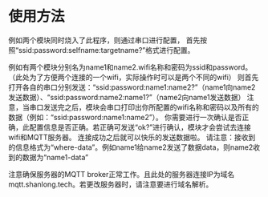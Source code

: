 # 使用方法

例如两个模块同时烧入了此程序，则通过串口进行配置，
首先按照“ssid:password:selfname:targetname?”格式进行配置。

例如有两个模块分别名为name1和name2.wifi名称和密码为ssid和password。（此处为了方便两个连接的一个wifi，实际操作时可以是两个不同的wifi）
则首先打开各自的串口分别发送：“ssid:password:name1:name2?”（name1向name2发送数据）、“ssid:password:name2:name1?”（name2向name1发送数据）
注意，当串口发送完之后，模块会串口打印出你所配置的wifi名称和密码以及所有的数据（例如：“ssid:password:name1:name2”）。
你需要进行一次确认是否正确，此配置信息是否正确。若正确可发送“ok?”进行确认，模块才会尝试去连接wifi和MQTT服务器。
连接成功之后就可以快乐的发送数据啦。
请注意：接收到的信息格式为“where-data”。例如name1给name2发送了数据data，则name2收到的数据为“name1-data”


注意确保服务器的MQTT broker正常工作。且此处的服务器连接IP为域名mqtt.shanlong.tech。若更改服务器时，请注意要进行域名解析。
